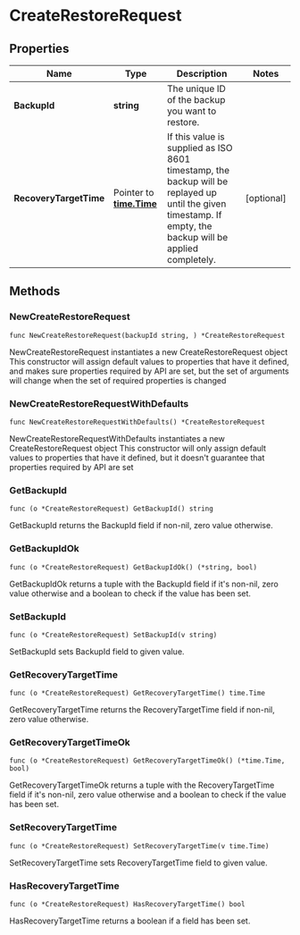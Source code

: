 # CreateRestoreRequest

## Properties

|Name | Type | Description | Notes|
|------------ | ------------- | ------------- | -------------|
|**BackupId** | **string** | The unique ID of the backup you want to restore. | |
|**RecoveryTargetTime** | Pointer to [**time.Time**](time.Time.md) | If this value is supplied as ISO 8601 timestamp, the backup will be replayed up until the given timestamp. If empty, the backup will be applied completely.  | [optional] |

## Methods

### NewCreateRestoreRequest

`func NewCreateRestoreRequest(backupId string, ) *CreateRestoreRequest`

NewCreateRestoreRequest instantiates a new CreateRestoreRequest object
This constructor will assign default values to properties that have it defined,
and makes sure properties required by API are set, but the set of arguments
will change when the set of required properties is changed

### NewCreateRestoreRequestWithDefaults

`func NewCreateRestoreRequestWithDefaults() *CreateRestoreRequest`

NewCreateRestoreRequestWithDefaults instantiates a new CreateRestoreRequest object
This constructor will only assign default values to properties that have it defined,
but it doesn't guarantee that properties required by API are set

### GetBackupId

`func (o *CreateRestoreRequest) GetBackupId() string`

GetBackupId returns the BackupId field if non-nil, zero value otherwise.

### GetBackupIdOk

`func (o *CreateRestoreRequest) GetBackupIdOk() (*string, bool)`

GetBackupIdOk returns a tuple with the BackupId field if it's non-nil, zero value otherwise
and a boolean to check if the value has been set.

### SetBackupId

`func (o *CreateRestoreRequest) SetBackupId(v string)`

SetBackupId sets BackupId field to given value.


### GetRecoveryTargetTime

`func (o *CreateRestoreRequest) GetRecoveryTargetTime() time.Time`

GetRecoveryTargetTime returns the RecoveryTargetTime field if non-nil, zero value otherwise.

### GetRecoveryTargetTimeOk

`func (o *CreateRestoreRequest) GetRecoveryTargetTimeOk() (*time.Time, bool)`

GetRecoveryTargetTimeOk returns a tuple with the RecoveryTargetTime field if it's non-nil, zero value otherwise
and a boolean to check if the value has been set.

### SetRecoveryTargetTime

`func (o *CreateRestoreRequest) SetRecoveryTargetTime(v time.Time)`

SetRecoveryTargetTime sets RecoveryTargetTime field to given value.

### HasRecoveryTargetTime

`func (o *CreateRestoreRequest) HasRecoveryTargetTime() bool`

HasRecoveryTargetTime returns a boolean if a field has been set.


